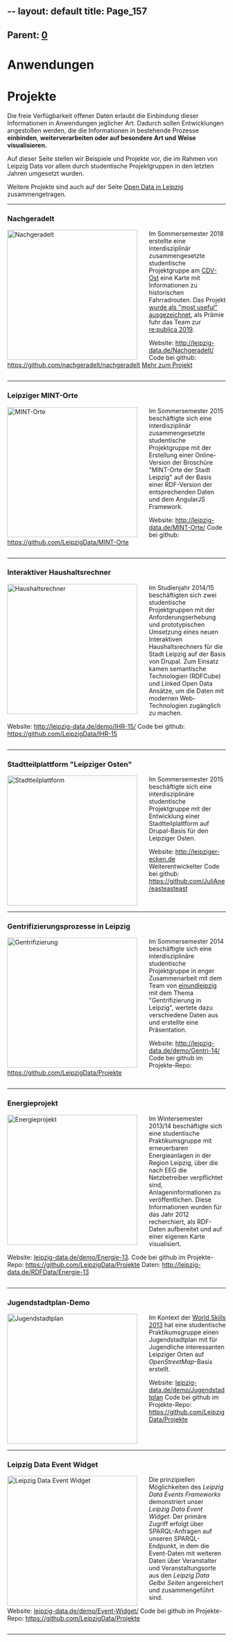 --
layout: default
title: Page_157
---

## Parent: [0](Page_0)

# Anwendungen

<h1>Projekte</h1>
Die freie Verfügbarkeit offener Daten erlaubt die Einbindung dieser Informationen in Anwendungen jeglicher Art. Dadurch sollen Entwicklungen angestoßen werden, die die Informationen in bestehende Prozesse <strong>einbinden</strong>, <b>weiterverarbeiten oder auf besondere Art und Weise <b>visualisieren</b>.</b>

Auf dieser Seite stellen wir Beispiele und Projekte vor, die im Rahmen von Leipzig Data vor allem durch studentische Projektgruppen in den letzten Jahren umgesetzt wurden.

Weitere Projekte sind auch auf der Seite <a href="http://leipzig-data.de/open-data-in-leipzig/">Open Data in Leipzig</a> zusammengetragen.

<hr />

<h3>Nachgeradelt</h3>
<img style="margin-right: 20pt;" src="http://leipzig-data.de/Nachgeradelt/static/img/about2.6677c5b.jpeg" alt="Nachgeradelt" width="300px" name="Nachgeradelt" align="left" />Im Sommersemester 2018 erstellte eine interdisziplinär zusammengesetzte studentische Projektgruppe am <a href="https://codingdavinci.de/events/ost/">CDV-Ost</a> eine Karte mit Informationen zu historischen Fahrradrouten. Das Projekt <a href="https://twitter.com/cdvost/status/1007998480969814017">wurde als "most useful" ausgezeichnet</a>, als Prämie fuhr das Team zur <a href="https://19.re-publica.com/de">re:publica 2019</a>.

Website: <a title="Nachgeradelt" href="http://leipzig-data.de/Nachgeradelt/" target="_blank" rel="noopener noreferrer">http://leipzig-data.de/Nachgeradelt/</a>
Code bei github: <a title="Nachgeradelt" href="https://github.com/nachgeradelt/nachgeradelt" target="_blank" rel="noopener noreferrer">https://github.com/nachgeradelt/nachgeradelt</a>
<a title="Nachgeradelt" href="http://leipzig-data.de/Nachgeradelt/#/about" target="_blank" rel="noopener noreferrer">Mehr zum Projekt</a>
<div style="clear: both;"></div>

<hr />

<h3>Leipziger MINT-Orte</h3>
<img style="margin-right: 20pt;" src="http://www.leipzig-data.de/Upload/images/MINT-15.png" alt="MINT-Orte" width="300px" name="MINT-Orte" align="left" />Im Sommersemester 2015 beschäftigte sich eine interdisziplinär zusammengesetzte studentische Projektgruppe mit der Erstellung einer Online-Version der Broschüre "MINT-Orte der Stadt Leipzig" auf der Basis einer RDF-Version der entsprechenden Daten und dem AngularJS Framework.

Website: <a title="MINT-Orte" href="http://leipzig-data.de/MINT-Orte/" target="_blank" rel="noopener noreferrer">http://leipzig-data.de/MINT-Orte/</a>
Code bei github: <a title="MINT-Orte" href="https://github.com/LeipzigData/MINT-Orte" target="_blank" rel="noopener noreferrer">https://github.com/LeipzigData/MINT-Orte</a>
<div style="clear: both;"></div>

<hr />

<h3>Interaktiver Haushaltsrechner</h3>
<img style="margin-right: 20pt;" src="http://www.leipzig-data.de/Upload/images/IHR-15.png" alt="Haushaltsrechner" width="300px" name="Haushaltsrechner" align="left" />Im Studienjahr 2014/15 beschäftigten sich zwei studentische Projektgruppen mit der Anforderungserhebung und prototypischen Umsetzung eines neuen Interaktiven Haushaltsrechners für die Stadt Leipzig auf der Basis von Drupal. Zum Einsatz kamen semantische Technologien (RDFCube) und Linked Open Data Ansätze, um die Daten mit modernen Web-Technologien zugänglich zu machen.

Website: <a title="Haushaltsrechner" href="http://leipzig-data.de/demo/IHR-15/" target="_blank" rel="noopener noreferrer">http://leipzig-data.de/demo/IHR-15/</a>
Code bei github: <a title="Haushaltsrechner" href="https://github.com/LeipzigData/IHR-15" target="_blank" rel="noopener noreferrer">https://github.com/LeipzigData/IHR-15</a>
<div style="clear: both;"></div>

<hr />

<h3>Stadtteilplattform "Leipziger Osten"</h3>
<img style="margin-right: 20pt;" src="http://www.leipzig-data.de/Upload/images/AAE-15.png" alt="Stadtteilplattform" width="300px" name="Stadtteilplattform" align="left" />Im Sommersemester 2015 beschäftigte sich eine interdisziplinäre studentische Projektgruppe mit der Entwicklung einer Stadtteilplattform auf Drupal-Basis für den Leipziger Osten.

Website: <a title="Stadtteilplattform" href="http://leipziger-ecken.de" target="_blank" rel="noopener noreferrer">http://leipziger-ecken.de</a>
Weiterentwickelter Code bei github: <a title="Stadtteilplattform" href="https://github.com/JuliAne/easteasteast" target="_blank" rel="noopener noreferrer">https://github.com/JuliAne/easteasteast</a>
<div style="clear: both;"></div>

<hr />

<h3>Gentrifizierungsprozesse in Leipzig</h3>
<img style="margin-right: 20pt;" src="http://www.leipzig-data.de/Upload/images/Gentri-14.png" alt="Gentrifizierung" width="300px" name="Gentrifizierung" align="left" />Im Sommersemester 2014 beschäftigte sich eine interdisziplinäre studentische Projektgruppe in enger Zusammenarbeit mit dem Team von <a href="http://www.einundleipzig.de/">einundleipzig</a> mit dem Thema "Gentrifizierung in Leipzig", wertete dazu verschiedene Daten aus und erstellte eine Präsentation.

Website: <a title="Gentrifizierung" href="http://leipzig-data.de/demo/Gentri-14/" target="_blank" rel="noopener noreferrer">http://leipzig-data.de/demo/Gentri-14/</a>
Code bei github im Projekte-Repo: <a title="Karten-Projekt" href="https://github.com/LeipzigData/Projekte" target="_blank" rel="noopener noreferrer">https://github.com/LeipzigData/Projekte</a>
<div style="clear: both;"></div>

<hr />

<h3>Energieprojekt</h3>
<img style="margin-right: 20pt;" src="http://www.leipzig-data.de/Upload/images/Energie-13.png" alt="Energieprojekt" width="300px" name="Energieprojekt" align="left" />
Im Wintersemester 2013/14 beschäftigte sich eine studentische Praktikumsgruppe mit erneuerbaren Energieanlagen in der Region Leipzig, über die nach EEG die Netzbetreiber verpflichtet sind, Anlageninformationen zu veröffentlichen. Diese Informationen wurden für das Jahr 2012 recherchiert, als RDF-Daten aufbereitet und auf einer eigenen Karte visualisiert.

Website: <a title="Energiekarte" href="http://leipzig-data.de/demo/Energie-13" target="_blank" rel="noopener noreferrer">leipzig-data.de/demo/Energie-13</a>.
Code bei github im Projekte-Repo: <a title="Projekte" href="https://github.com/LeipzigData/Projekte" target="_blank" rel="noopener noreferrer">https://github.com/LeipzigData/Projekte</a>
Daten: <a title="Energiedaten" href="http://leipzig-data.de/RDFData/Energie-13" target="_blank" rel="noopener noreferrer">http://leipzig-data.de/RDFData/Energie-13</a>
<div style="clear: both;"></div>

<hr />

<h3>Jugendstadtplan-Demo</h3>
<img style="margin-right: 20pt;" src="http://www.leipzig-data.de/Upload/images/Jugendstadtplan-13.png" alt="Jugendstadtplan" width="300px" name="Jugendstadtplan" align="left" />
Im Kontext der <a href="http://www.worldskillsleipzig2013.com/" target="‘_blank’" rel="noopener noreferrer">World Skills 2013</a> hat eine studentische Praktikumsgruppe einen Jugendstadtplan mit für Jugendliche interessanten Leipziger Orten auf <em>OpenStreetMap</em>-Basis erstellt.

Website: <a title="Jugendstadtplan" href="http://leipzig-data.de/demo/Jugendstadtplan" target="_blank" rel="noopener noreferrer">leipzig-data.de/demo/Jugendstadtplan</a>
Code bei github im Projekte-Repo: <a title="Projekte" href="https://github.com/LeipzigData/Projekte" target="_blank" rel="noopener noreferrer">https://github.com/LeipzigData/Projekte</a>
<div style="clear: both;"></div>

<hr />

<h3>Leipzig Data Event Widget</h3>
<img style="margin-right: 20pt;" src="http://www.leipzig-data.de/Upload/images/EventWidget.png" alt="Leipzig Data Event Widget" width="300px" name="Leipzig Data Event Widget" align="left" />
Die prinzipiellen Möglichkeiten des <em>Leipzig Data Events Frameworks</em> demonstriert unser <em>Leipzig Data Event Widget</em>. Der primäre Zugriff erfolgt über SPARQL-Anfragen auf unseren SPARQL-Endpunkt, in dem die Event-Daten mit weiteren Daten über Veranstalter und Veranstaltungsorte aus den <em>Leipzig Data Gelbe Seiten</em> angereichert und zusammengeführt sind.

Website: <a title="Leipzig Data Event Widget" href="http://leipzig-data.de/demo/Event-Widget/" target="_blank" rel="noopener noreferrer">leipzig-data.de/demo/Event-Widget/</a>
Code bei github im Projekte-Repo: <a title="Projekte" href="https://github.com/LeipzigData/Projekte" target="_blank" rel="noopener noreferrer">https://github.com/LeipzigData/Projekte</a>
<div style="clear: both;"></div>

<hr />

